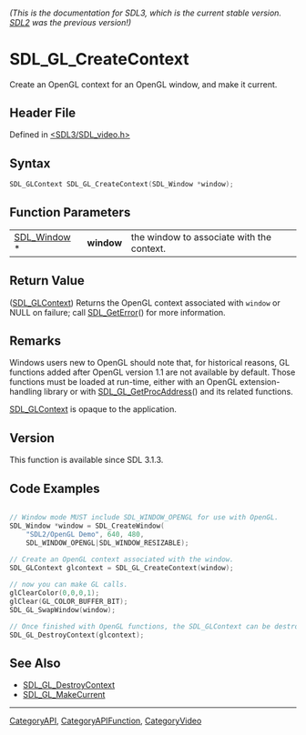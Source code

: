 ###### (This is the documentation for SDL3, which is the current stable version. [SDL2](https://wiki.libsdl.org/SDL2/) was the previous version!)
# SDL_GL_CreateContext

Create an OpenGL context for an OpenGL window, and make it current.

## Header File

Defined in [<SDL3/SDL_video.h>](https://github.com/libsdl-org/SDL/blob/main/include/SDL3/SDL_video.h)

## Syntax

```c
SDL_GLContext SDL_GL_CreateContext(SDL_Window *window);
```

## Function Parameters

|                            |            |                                           |
| -------------------------- | ---------- | ----------------------------------------- |
| [SDL_Window](SDL_Window) * | **window** | the window to associate with the context. |

## Return Value

([SDL_GLContext](SDL_GLContext)) Returns the OpenGL context associated with
`window` or NULL on failure; call [SDL_GetError](SDL_GetError)() for more
information.

## Remarks

Windows users new to OpenGL should note that, for historical reasons, GL
functions added after OpenGL version 1.1 are not available by default.
Those functions must be loaded at run-time, either with an OpenGL
extension-handling library or with
[SDL_GL_GetProcAddress](SDL_GL_GetProcAddress)() and its related functions.

[SDL_GLContext](SDL_GLContext) is opaque to the application.

## Version

This function is available since SDL 3.1.3.

## Code Examples

```c

// Window mode MUST include SDL_WINDOW_OPENGL for use with OpenGL.
SDL_Window *window = SDL_CreateWindow(
    "SDL2/OpenGL Demo", 640, 480, 
    SDL_WINDOW_OPENGL|SDL_WINDOW_RESIZABLE);
  
// Create an OpenGL context associated with the window.
SDL_GLContext glcontext = SDL_GL_CreateContext(window);

// now you can make GL calls.
glClearColor(0,0,0,1);
glClear(GL_COLOR_BUFFER_BIT);
SDL_GL_SwapWindow(window);

// Once finished with OpenGL functions, the SDL_GLContext can be destroyed.
SDL_GL_DestroyContext(glcontext);  
```

## See Also

- [SDL_GL_DestroyContext](SDL_GL_DestroyContext)
- [SDL_GL_MakeCurrent](SDL_GL_MakeCurrent)

----
[CategoryAPI](CategoryAPI), [CategoryAPIFunction](CategoryAPIFunction), [CategoryVideo](CategoryVideo)

